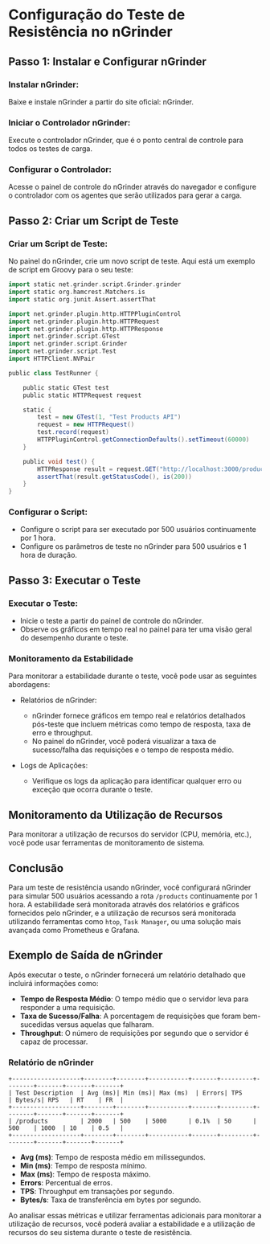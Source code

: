 # Configuração do Teste de Resistência no nGrinder

## Passo 1: Instalar e Configurar nGrinder

### Instalar nGrinder:
Baixe e instale nGrinder a partir do site oficial: nGrinder.

### Iniciar o Controlador nGrinder:
Execute o controlador nGrinder, que é o ponto central de controle para todos os testes de carga.

### Configurar o Controlador:
Acesse o painel de controle do nGrinder através do navegador e configure o controlador com os agentes que serão utilizados para gerar a carga.

## Passo 2: Criar um Script de Teste
### Criar um Script de Teste:
No painel do nGrinder, crie um novo script de teste. Aqui está um exemplo de script em Groovy para o seu teste:
```groovy
import static net.grinder.script.Grinder.grinder
import static org.hamcrest.Matchers.is
import static org.junit.Assert.assertThat

import net.grinder.plugin.http.HTTPPluginControl
import net.grinder.plugin.http.HTTPRequest
import net.grinder.plugin.http.HTTPResponse
import net.grinder.script.GTest
import net.grinder.script.Grinder
import net.grinder.script.Test
import HTTPClient.NVPair

public class TestRunner {

    public static GTest test
    public static HTTPRequest request

    static {
        test = new GTest(1, "Test Products API")
        request = new HTTPRequest()
        test.record(request)
        HTTPPluginControl.getConnectionDefaults().setTimeout(60000)
    }

    public void test() {
        HTTPResponse result = request.GET("http://localhost:3000/products")
        assertThat(result.getStatusCode(), is(200))
    }
}
```
### Configurar o Script:
- Configure o script para ser executado por 500 usuários continuamente por 1 hora.
- Configure os parâmetros de teste no nGrinder para 500 usuários e 1 hora de duração.
## Passo 3: Executar o Teste

### Executar o Teste:
- Inicie o teste a partir do painel de controle do nGrinder.
- Observe os gráficos em tempo real no painel para ter uma visão geral do desempenho durante o teste.
  
### Monitoramento da Estabilidade
Para monitorar a estabilidade durante o teste, você pode usar as seguintes abordagens:

- Relatórios de nGrinder:
  - nGrinder fornece gráficos em tempo real e relatórios detalhados pós-teste que incluem métricas como tempo de resposta, taxa de erro e throughput.
  - No painel do nGrinder, você poderá visualizar a taxa de sucesso/falha das requisições e o tempo de resposta médio.

- Logs de Aplicações:
  - Verifique os logs da aplicação para identificar qualquer erro ou exceção que ocorra durante o teste.

## Monitoramento da Utilização de Recursos
Para monitorar a utilização de recursos do servidor (CPU, memória, etc.), você pode usar ferramentas de monitoramento de sistema.

## Conclusão
Para um teste de resistência usando nGrinder, você configurará nGrinder para simular 500 usuários acessando a rota `/products` continuamente por 1 hora. A estabilidade será monitorada através dos relatórios e gráficos fornecidos pelo nGrinder, e a utilização de recursos será monitorada utilizando ferramentas como `htop`, `Task Manager`, ou uma solução mais avançada como Prometheus e Grafana.

## Exemplo de Saída de nGrinder
Após executar o teste, o nGrinder fornecerá um relatório detalhado que incluirá informações como:

- **Tempo de Resposta Médio**: O tempo médio que o servidor leva para responder a uma requisição.
- **Taxa de Sucesso/Falha**: A porcentagem de requisições que foram bem-sucedidas versus aquelas que falharam.
- **Throughput**: O número de requisições por segundo que o servidor é capaz de processar.

### Relatório de nGrinder

```plaintext
+-------------------+--------+--------+-----------+-------+---------+--------+-------+-------+-------+
| Test Description  | Avg (ms)| Min (ms)| Max (ms)  | Errors| TPS     | Bytes/s| RPS   | RT    | FR  |
+-------------------+--------+--------+-----------+-------+---------+--------+-------+-------+-------+
| /products         | 2000   | 500    | 5000      | 0.1%  | 50      | 500    | 1000  | 10    | 0.5   |
+-------------------+--------+--------+-----------+-------+---------+--------+-------+-------+-------+
```

- **Avg (ms)**: Tempo de resposta médio em milissegundos.
- **Min (ms)**: Tempo de resposta mínimo.
- **Max (ms)**: Tempo de resposta máximo.
- **Errors**: Percentual de erros.
- **TPS**: Throughput em transações por segundo.
- **Bytes/s**: Taxa de transferência em bytes por segundo.

Ao analisar essas métricas e utilizar ferramentas adicionais para monitorar a utilização de recursos, você poderá avaliar a estabilidade e a utilização de recursos do seu sistema durante o teste de resistência.
